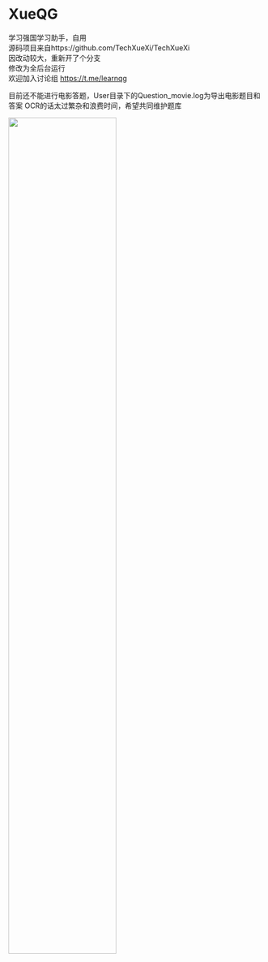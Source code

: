 # XueQG
学习强国学习助手，自用<br>
源码项目来自https://github.com/TechXueXi/TechXueXi <br>
因改动较大，重新开了个分支<br>
修改为全后台运行<br>
欢迎加入讨论组
https://t.me/learnqg

目前还不能进行电影答题，User目录下的Question_movie.log为导出电影题目和答案
OCR的话太过繁杂和浪费时间，希望共同维护题库

<img src="https://raw.githubusercontent.com/imkenf/Xue/main/0001.jpg" width="65%">
